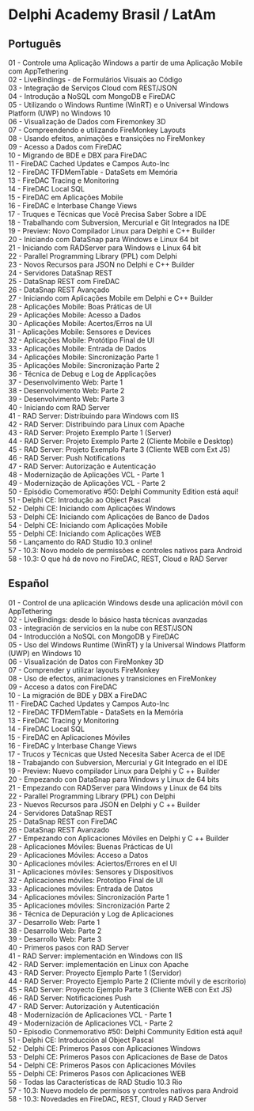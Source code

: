 <h1>Delphi Academy Brasil / LatAm</h1>

<h2>Português</h2>
01 - Controle uma Aplicação Windows a partir de uma Aplicação Mobile com AppTethering<br>
02 - LiveBindings - de Formulários Visuais ao Código<br>
03 - Integração de Serviços Cloud com REST/JSON<br>
04 - Introdução a NoSQL com MongoDB e FireDAC<br>
05 - Utilizando o Windows Runtime (WinRT) e o Universal Windows Platform (UWP) no Windows 10<br>
06 - Visualização de Dados com Firemonkey 3D<br>
07 - Compreendendo e utilizando FireMonkey Layouts<br>
08 - Usando efeitos, animações e transições no FireMonkey<br>
09 - Acesso a Dados com FireDAC<br>
10 - Migrando de BDE e DBX para FireDAC<br>
11 - FireDAC Cached Updates e Campos Auto-Inc<br>
12 - FireDAC TFDMemTable - DataSets em Memória<br>
13 - FireDAC Tracing e Monitoring<br>
14 - FireDAC Local SQL<br>
15 - FireDAC em Aplicações Mobile<br>
16 - FireDAC e Interbase Change Views<br>
17 - Truques e Técnicas que Você Precisa Saber Sobre a IDE<br>
18 - Trabalhando com Subversion, Mercurial e Git Integrados na IDE<br>
19 - Preview: Novo Compilador Linux para Delphi e C++ Builder<br>
20 - Iniciando com DataSnap para Windows e Linux 64 bit<br>
21 - Iniciando com RADServer para Windows e Linux 64 bit<br>
22 - Parallel Programming Library (PPL) com Delphi<br>
23 - Novos Recursos para JSON no Delphi e C++ Builder<br>
24 - Servidores DataSnap REST<br>
25 - DataSnap REST com FireDAC<br>
26 - DataSnap REST Avançado<br>
27 - Iniciando com Aplicações Mobile em Delphi e C++ Builder<br>
28 - Aplicações Mobile: Boas Práticas de UI<br>
29 - Aplicações Mobile: Acesso a Dados<br>
30 - Aplicações Mobile: Acertos/Erros na UI<br>
31 - Aplicações Mobile: Sensores e Devices<br>
32 - Aplicações Mobile: Protótipo Final de UI<br>
33 - Aplicações Mobile: Entrada de Dados<br>
34 - Aplicações Mobile: Sincronização Parte 1<br>
35 - Aplicações Mobile: Sincronização Parte 2<br>
36 - Técnica de Debug e Log de Applicações<br>
37 - Desenvolvimento Web: Parte 1<br>
38 - Desenvolvimento Web: Parte 2<br>
39 - Desenvolvimento Web: Parte 3<br>
40 - Iniciando com RAD Server<br>
41 - RAD Server: Distribuindo para Windows com IIS<br>
42 - RAD Server: Distribuindo para Linux com  Apache<br>
43 - RAD Server: Projeto Exemplo Parte 1 (Server)<br>
44 - RAD Server: Projeto Exemplo Parte 2 (Cliente Mobile e Desktop)<br>
45 - RAD Server: Projeto Exemplo Parte 3 (Cliente WEB com Ext JS)<br>
46 - RAD Server: Push Notifications<br>
47 - RAD Server: Autorização e Autenticação<br>
48 - Modernização de Aplicações VCL - Parte 1<br>
49 - Modernização de Aplicações VCL - Parte 2<br>
50 - Episódio Comemorativo #50: Delphi Community Edition está aqui!<br>
51 - Delphi CE: Introdução ao Object Pascal<br>
52 - Delphi CE: Iniciando com Aplicações Windows<br>
53 - Delphi CE: Iniciando com Aplicações de Banco de Dados<br>
54 - Delphi CE: Iniciando com Aplicações Mobile<br>
55 - Delphi CE: Iniciando com Aplicações WEB<br>
56 - Lançamento do RAD Studio 10.3 online!<br>
57 - 10.3: Novo modelo de permissões e controles nativos para Android<br>
58 - 10.3: O que há de novo no FireDAC, REST, Cloud e RAD Server<br>


<h2>Español</h2>
01 - Control de una aplicación Windows desde una aplicación móvil con AppTethering<br>
02 - LiveBindings: desde lo básico hasta técnicas avanzadas<br>
03 - integración de servicios en la nube con REST/JSON<br>
04 - Introducción a NoSQL con MongoDB y FireDAC<br>
05 - Uso del Windows Runtime (WinRT) y la Universal Windows Platform (UWP) en Windows 10<br>
06 - Visualización de Datos con FireMonkey 3D<br>
07 - Comprender y utilizar layouts FireMonkey<br>
08 - Uso de efectos, animaciones y transiciones en FireMonkey<br>
09 - Acceso a datos con FireDAC<br>
10 - La migración de BDE y DBX a FireDAC<br>
11 - FireDAC Cached Updates y Campos Auto-Inc<br>
12 - FireDAC TFDMemTable - DataSets en la Memória<br>
13 - FireDAC Tracing y Monitoring<br>
14 - FireDAC Local SQL<br>
15 - FireDAC en Aplicaciones Móviles<br>
16 - FireDAC y Interbase Change Views<br>
17 - Trucos y Técnicas que Usted Necesita Saber Acerca de el IDE<br>
18 - Trabajando con Subversion, Mercurial y Git Integrado en el IDE<br>
19 - Preview: Nuevo compilador Linux para Delphi y C ++ Builder<br>
20 - Empezando con DataSnap para Windows y Linux de 64 bits<br>
21 - Empezando con RADServer para Windows y Linux de 64 bits<br>
22 - Parallel Programming Library (PPL) con Delphi<br>
23 - Nuevos Recursos para JSON en Delphi y C ++ Builder<br>
24 - Servidores DataSnap REST<br>
25 - DataSnap REST con FireDAC<br>
26 - DataSnap REST Avanzado<br>
27 - Empezando con Aplicaciones Móviles en Delphi y C ++ Builder<br>
28 - Aplicaciones Móviles: Buenas Prácticas de UI<br>
29 - Aplicaciones Móviles: Acceso a Datos<br>
30 - Aplicaciones móviles: Aciertos/Errores en el UI<br>
31 - Aplicaciones móviles: Sensores y Dispositivos<br>
32 - Aplicaciones móviles:  Prototipo Final de UI<br>
33 - Aplicaciones móviles: Entrada de Datos<br>
34 - Aplicaciones móviles: Sincronización Parte 1<br>
35 - Aplicaciones móviles: Sincronización Parte 2<br>
36 - Técnica de Depuración y Log de Aplicaciones<br>
37 - Desarrollo Web: Parte 1<br>
38 - Desarrollo Web: Parte 2<br>
39 - Desarrollo Web: Parte 3<br>
40 - Primeros pasos con RAD Server<br>
41 - RAD Server: implementación en Windows con IIS<br>
42 - RAD Server: implementación en Linux  con Apache<br>
43 - RAD Server: Proyecto Ejemplo Parte 1 (Servidor)<br>
44 - RAD Server: Proyecto Ejemplo Parte 2 (Cliente móvil y de escritorio)<br>
45 - RAD Server: Proyecto Ejemplo Parte 3 (Cliente WEB con Ext JS)<br>
46 - RAD Server: Notificaciones Push<br>
47 - RAD Server: Autorización y Autenticación<br>
48 - Modernización de Aplicaciones VCL - Parte 1<br>
49 - Modernización de Aplicaciones VCL - Parte 2<br>
50 - Episodio Conmemorativo #50: Delphi Community Edition está aquí!<br>
51 - Delphi CE: Introducción al Object Pascal<br>
52 - Delphi CE: Primeros Pasos con Aplicaciones Windows<br>
53 - Delphi CE: Primeros Pasos con Aplicaciones de Base de Datos<br>
54 - Delphi CE: Primeros Pasos con Aplicaciones Móviles<br>
55 - Delphi CE: Primeros Pasos con Aplicaciones WEB<br>
56 - Todas las Características de RAD Studio 10.3 Rio<br>
57 - 10.3: Nuevo modelo de permisos y controles nativos para Android<br>
58 - 10.3: Novedades en FireDAC, REST, Cloud y RAD Server<br>
